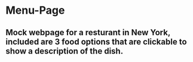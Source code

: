 # Menu-Page

<h2>Mock webpage for a resturant in New York, included are 3 food options that are clickable to show a description of the dish.
